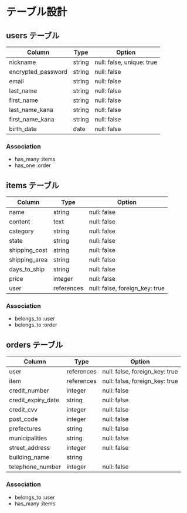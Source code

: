 # テーブル設計

## users テーブル

| Column             | Type   | Option                    |
| ------------------ | ------ | ------------------------- |
| nickname           | string | null: false, unique: true |
| encrypted_password | string | null: false               |
| email              | string | null: false               |
| last_name          | string | null: false               |
| first_name         | string | null: false               |
| last_name_kana     | string | null: false               |
| first_name_kana    | string | null: false               |
| birth_date         | date   | null: false               |

### Association

- has_many :items
- has_one :order

## items テーブル

| Column        | Type       | Option                         |
| ------------- | ---------- | ------------------------------ |
| name          | string     | null: false                    |
| content       | text       | null: false                    |
| category      | string     | null: false                    |
| state         | string     | null: false                    |
| shipping_cost | string     | null: false                    |
| shipping_area | string     | null: false                    |
| days_to_ship  | string     | null: false                    |
| price         | integer    | null: false                    |
| user          | references | null: false, foreign_key: true |

### Association

- belongs_to :user
- belongs_to :order

## orders テーブル

| Column             | Type       | Option                         |
| ------------------ | ---------- | ------------------------------ |
| user               | references | null: false, foreign_key: true |
| item               | references | null: false, foreign_key: true |
| credit_number      | integer    | null: false                    |
| credit_expiry_date | string     | null: false                    |
| credit_cvv         | integer    | null: false                    |
| post_code          | integer    | null: false                    |
| prefectures        | string     | null: false                    |
| municipalities     | string     | null: false                    |
| street_address     | integer    | null: false                    |
| building_name      | string     |                                |
| telephone_number   | integer    | null: false                    |

### Association

- belongs_to :user
- has_many :items